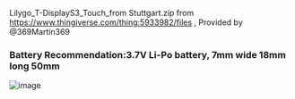 Lilygo_T-DisplayS3_Touch_from Stuttgart.zip from https://www.thingiverse.com/thing:5933982/files , Provided by  @369Martin369 

### Battery Recommendation:3.7V Li-Po battery, 7mm wide 18mm long 50mm

![image](https://github.com/Xinyuan-LilyGO/T-Display-S3/blob/main/image/image3.png)
